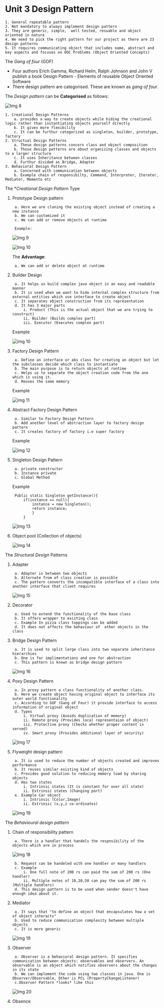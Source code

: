# Unit 3 Design Pattern

    1. General repeatable pattern
    2. Not mandatory to always implement design pattern
    3. They are generic, simple,  well tested, resuable and object oriented in nature
    4. We need to pick the right pattern for our project as there are 23 design patterns
    5. It requires communicating object that includes name, abstract and key aspects and focuses on OOC Problems (Object Oriented Concepts)

The *Gang of four* (GOF)

* Four authors Erich Gamma, Richard Helm,  Ralph Johnson and John V publish a book Design Pattern - Elements of reusable Object Oriented Software
* There design pattern are categorised. These are known as *gang of four*.

The *Design pattern* can be **Categorised** as follows:

![Img 8](./Images/Design%20Patterns.jpg)

    1. Creational Design Patterns
        a. provides a way to create objects while hiding the creational logic rather than instantiating objects yourself directly
        b. It gives more flexibility
        c. It can be furthur categorized as singleton, builder, prototype, factory
    2. Structual Design Patterns
        a. These design patterns concern class and object composition
        b. Those design patterns are about organizing classes and objects to a larger structure
        c. It uses Inheritance between classes
        d. Furthur divided as Bridge, Adapter
    3. Behavioral Design Pattern
        a. Concerned with communication between objects
        b. Example chain of responsibilty, Command, Interpreter, Iterator, Mediator, Memento etc

The **Creational Design Pattern* Type

1. Prototype Design pattern

        a. Here we are cloning the existing object instead of creating a new instance
        b. We can customized it 
        c. We can add or remove objects at runtime

        Example:

    ![Img 9](./Images/prototype.jpg)

    ![Img 10](./Images/prototype2.jpg)

    The **Advantage**:

        a. We can add or delete object at runtime

2. Builder Design

        a. It helps us build complex java object in an easy and readable manner
        b. It is used when we want to hide internal complex structure from external entities which use interface to create object
        c. It separates object construction from its representation
        d. It has 3 major parts
            i. Product (This is the actual object that we are trying to construct)
            ii. Builder (Builds complex part)
            iii. Executor (Executes complex part)
    Example

    ![img 10](./Images/builder.jpg)

3. Factory Design Pattern

        a. Define an interface or abs class for creating an object but let the subclasses decide which class to instantiate
        b. The main purpose is to return objects at runtime
        c. Helps us to separate the object creation code from the one which is using it.
        d. Reuses the same memory

    Example

    ![img 11](./Images/factoryDesign.jpg)

4. Abstract Factory Design Pattern

        a. Similar to Factory Design Pattern
        b. Add another level of abstraction layer to factory design pattern
        c. It creates factory of factory i.e super factory

    Example

    ![img 12](./Images/AbsFactory.jpg)

5. Singleton Design Pattern

        a. private constructor
        b. Instance private
        c. Global Method

    Example

        Public static Singleton getInstance(){
            if(instance == null){
                instance = new Singleton();
                return instance;
                }
            }

    ![Img 13](./Images/singleton.jpg)

6. Object pool (Collection of objects)

    ![Img 14](./Images/reusable.jpg)

The *Structural Design* Patterns

1. Adapter

        a. Adapter is between two objects
        b. Alternate from of class creation is possible
        c. The pattern converts the incompatible interface of a class into another interface that client requires

    ![Img 15](./Images/adapter.jpg)

2. Decorator

        a. Used to extend the functionality of the base class
        b. It offers wrapper to existing class
        c. Example In pizza class toppings can be added
        d. It does not affects the behaviour of  other objects in the class

3. Bridge Design Pattern

        a. It is used to split large class into two separate inheritance hierarchies
        b. One is for implimentations and one for abstraction
        c. This pattern is known as bridge design pattern

    ![Img 16](./Images/bridgeDesign.jpg)

4. Poxy Design Pattern

        a. In proxy pattern a class functionality of another class.
        b. Here we create object having original object to interface its outer world functionality
        c. According to GOF (Gang oF Four) it provide interface to access information of original object
        d. Types 
            i. Virtual proxy (Avoids duplication of memory)
            ii. Remote proxy (Provides local representaion of object)
            iii. Protective proxy (Checks whether proper content is served)
            iv. Smart proxy (Provides additional layer of security)

    ![Img 17](./Images/proxyDesign.jpg)

5. Flyweight design pattern

        a. It is used to reduce the number of objects created and improves performance
        b. It reuses similar existing kind of objects
        c. Provides good solution to reducing memory load by sharing objects
        d. Has two states
            i. Intrinsic states (It is constant for over all state)
            ii. Extrinsic states (Changing part)
        e. Example Car object
            i. Intrinsic (Color,Image)
            ii. Extrinsic (x,y,z co-ordinates)

    ![Img 19](./Images/flyweight.jpg)

The *Behavioural design pattern*

1. Chain of responsibility pattern

        a. There is a handler that handels the respnsibility of the objects which are in process

    ![Img 18](./Images/handler.jpg)

        b. Request can be handeled with one handler or many handlers
        c. Example
            i. One full note of 200 rs can paid the sum of 200 rs (One handler)
            ii. Multiple notes of 10,20,50 can pay the sum of 200 rs (Multiple handlers)
        d. This design pattern is to be used when sender doesn't have enough idea about it.

2. Mediator

        a. It says that "to define an object that encapsulates how a set of object interacts"
        b. Used to reduce communication complexity between multiple objects
        c. It is more generic

    ![Img 19](./Images/mediator.jpg)

3. Observer

        a. Observer is a behavioral design pattern. It specifies communication between objects: observables and observers. An observable is an object which notifies observers about the changes in its state
        b. We can implement the code using two classes in java. One is Observer/Observable, Other is PCL (PropertyChangeListener)
        c.Observer Pattern *looks* like this
    ![Img 20](./Images/observation.jpg)

4. Obsence
